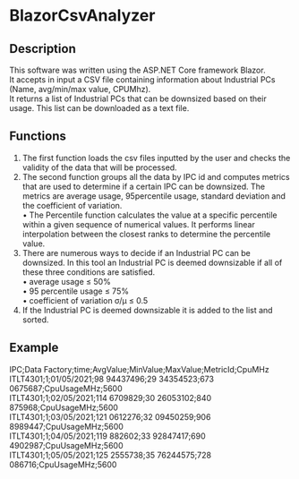 # BlazorCsvAnalyzer

## Description
This software was written using the ASP.NET Core framework Blazor. <br/>
It accepts in input a CSV file containing information about Industrial PCs (Name, avg/min/max
value, CPUMhz). <br/>
It returns a list of Industrial PCs that can be downsized based on their usage. This list can be
downloaded as a text file.
## Functions
1. The first function loads the csv files inputted by the user and checks the validity of the data
that will be processed.
2. The second function groups all the data by IPC id and computes metrics that are used to
determine if a certain IPC can be downsized. The metrics are average usage, 95percentile
usage, standard deviation and the coefficient of variation. <br/>
• The Percentile function calculates the value at a specific percentile within a given
sequence of numerical values. It performs linear interpolation between the closest ranks
to determine the percentile value. <br/>
3. There are numerous ways to decide if an Industrial PC can be downsized. In this tool an
Industrial PC is deemed downsizable if all of these three conditions are satisfied. <br/>
• average usage ≤ 50% <br/>
• 95 percentile usage ≤ 75% <br/>
• coefficient of variation σ/μ ≤ 0.5 <br/>
4. If the Industrial PC is deemed downsizable it is added to the list and sorted.

## Example
IPC;Data Factory;time;AvgValue;MinValue;MaxValue;MetricId;CpuMHz 			 <br/>
ITLT4301;1;01/05/2021;98	94437496;29	34354523;673	0675687;CpuUsageMHz;5600 <br/>
ITLT4301;1;02/05/2021;114	6709829;30	26053102;840	875968;CpuUsageMHz;5600 <br/>
ITLT4301;1;03/05/2021;121	0612276;32	09450259;906	8989447;CpuUsageMHz;5600 <br/>
ITLT4301;1;04/05/2021;119	882602;33	92847417;690	4902987;CpuUsageMHz;5600 <br/>
ITLT4301;1;05/05/2021;125	2555738;35	76244575;728	086716;CpuUsageMHz;5600 <br/>
